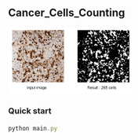 ## Cancer_Cells_Counting

<img src="illustration.png" alt="Cover" width="50%"/> 



### Quick start
```ruby
python main.py
```
